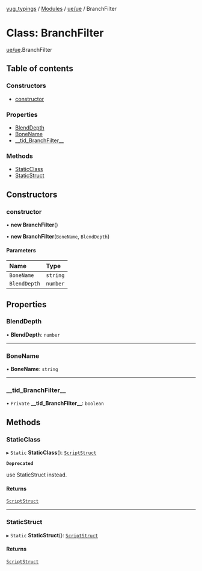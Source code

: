 [yug_typings](../README.md) / [Modules](../modules.md) / [ue/ue](../modules/ue_ue.md) / BranchFilter

# Class: BranchFilter

[ue/ue](../modules/ue_ue.md).BranchFilter

## Table of contents

### Constructors

- [constructor](ue_ue.BranchFilter.md#constructor)

### Properties

- [BlendDepth](ue_ue.BranchFilter.md#blenddepth)
- [BoneName](ue_ue.BranchFilter.md#bonename)
- [\_\_tid\_BranchFilter\_\_](ue_ue.BranchFilter.md#__tid_branchfilter__)

### Methods

- [StaticClass](ue_ue.BranchFilter.md#staticclass)
- [StaticStruct](ue_ue.BranchFilter.md#staticstruct)

## Constructors

### constructor

• **new BranchFilter**()

• **new BranchFilter**(`BoneName`, `BlendDepth`)

#### Parameters

| Name | Type |
| :------ | :------ |
| `BoneName` | `string` |
| `BlendDepth` | `number` |

## Properties

### BlendDepth

• **BlendDepth**: `number`

___

### BoneName

• **BoneName**: `string`

___

### \_\_tid\_BranchFilter\_\_

• `Private` **\_\_tid\_BranchFilter\_\_**: `boolean`

## Methods

### StaticClass

▸ `Static` **StaticClass**(): [`ScriptStruct`](ue_ue.ScriptStruct.md)

**`Deprecated`**

use StaticStruct instead.

#### Returns

[`ScriptStruct`](ue_ue.ScriptStruct.md)

___

### StaticStruct

▸ `Static` **StaticStruct**(): [`ScriptStruct`](ue_ue.ScriptStruct.md)

#### Returns

[`ScriptStruct`](ue_ue.ScriptStruct.md)
